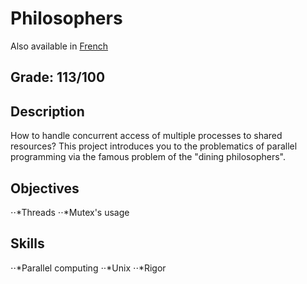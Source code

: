 # Philosophers

Also available in [French](Readme.fr.md)

## Grade: 113/100

## Description

How to handle concurrent access of multiple processes to shared resources? This project introduces you to the problematics of parallel programming via the famous problem of the "dining philosophers".

## Objectives
⋅⋅*Threads 
⋅⋅*Mutex's usage 
## Skills
⋅⋅*Parallel computing 
⋅⋅*Unix 
⋅⋅*Rigor 
